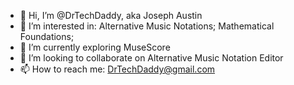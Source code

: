 - 👋 Hi, I’m @DrTechDaddy, aka Joseph Austin
- 👀 I’m interested in: Alternative Music Notations; Mathematical Foundations; 
- 🌱 I’m currently exploring MuseScore
- 💞️ I’m looking to collaborate on Alternative Music Notation Editor
- 📫 How to reach me: DrTechDaddy@gmail.com

<!---
DrTechDaddy/DrTechDaddy is a ✨ special ✨ repository because its `README.md` (this file) appears on your GitHub profile.
You can click the Preview link to take a look at your changes.
--->
